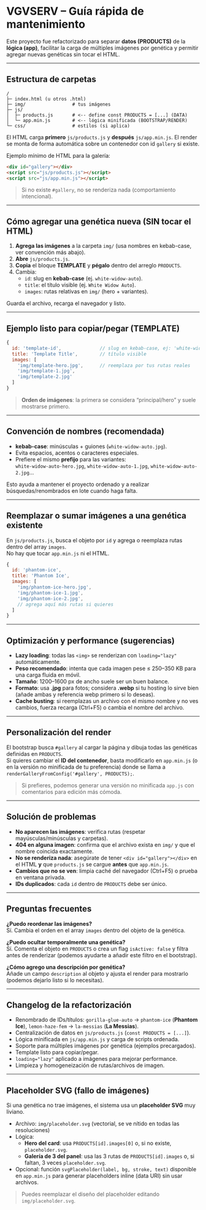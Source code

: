 # VGVSERV – Guía rápida de mantenimiento

Este proyecto fue refactorizado para separar **datos (PRODUCTS)** de la **lógica (app)**, facilitar la carga de múltiples imágenes por genética y permitir agregar nuevas genéticas sin tocar el HTML.

---

## Estructura de carpetas

```
/
├─ index.html (u otros .html)
├─ img/                 # tus imágenes
├─ js/
│  ├─ products.js       # <-- define const PRODUCTS = [...] (DATA)
│  └─ app.min.js        # <-- lógica minificada (BOOTSTRAP/RENDER)
└─ css/                 # estilos (si aplica)
```

El HTML carga **primero** `js/products.js` y **después** `js/app.min.js`. El render se monta de forma automática sobre un contenedor con id `gallery` si existe.

Ejemplo mínimo de HTML para la galería:
```html
<div id="gallery"></div>
<script src="js/products.js"></script>
<script src="js/app.min.js"></script>
```

> Si no existe `#gallery`, no se renderiza nada (comportamiento intencional).

---

## Cómo agregar una genética nueva (SIN tocar el HTML)

1. **Agrega las imágenes** a la carpeta `img/` (usa nombres en kebab-case, ver convención más abajo).
2. **Abre** `js/products.js`.
3. **Copia** el bloque **TEMPLATE** y **pégalo** dentro del arreglo `PRODUCTS`.
4. Cambia:
   - `id`: slug en **kebab-case** (ej. `white-widow-auto`).
   - `title`: el título visible (ej. `White Widow Auto`).
   - `images`: rutas relativas en `img/` (hero + variantes).

Guarda el archivo, recarga el navegador y listo.

---

## Ejemplo listo para copiar/pegar (TEMPLATE)

```js
{
  id: 'template-id',              // slug en kebab-case, ej: 'white-widow-auto'
  title: 'Template Title',        // título visible
  images: [
    'img/template-hero.jpg',      // reemplaza por tus rutas reales
    'img/template-1.jpg',
    'img/template-2.jpg'
  ]
}
```

> **Orden de imágenes**: la primera se considera “principal/hero” y suele mostrarse primero.

---

## Convención de nombres (recomendada)

- **kebab-case**: minúsculas + guiones (`white-widow-auto.jpg`).
- Evita espacios, acentos o caracteres especiales.
- Prefiere el mismo **prefijo** para las variantes:  
  `white-widow-auto-hero.jpg`, `white-widow-auto-1.jpg`, `white-widow-auto-2.jpg`…

Esto ayuda a mantener el proyecto ordenado y a realizar búsquedas/renombrados en lote cuando haga falta.

---

## Reemplazar o sumar imágenes a una genética existente

En `js/products.js`, busca el objeto por `id` y agrega o reemplaza rutas dentro del array `images`.  
No hay que tocar `app.min.js` ni el HTML.

```js
{
  id: 'phantom-ice',
  title: 'Phantom Ice',
  images: [
    'img/phantom-ice-hero.jpg',
    'img/phantom-ice-1.jpg',
    'img/phantom-ice-2.jpg',
    // agrega aquí más rutas si quieres
  ]
}
```

---

## Optimización y performance (sugerencias)

- **Lazy loading**: todas las `<img>` se renderizan con `loading="lazy"` automáticamente.
- **Peso recomendado**: intenta que cada imagen pese ≤ 250–350 KB para una carga fluida en móvil.
- **Tamaño**: 1200–1600 px de ancho suele ser un buen balance.
- **Formato**: usa **.jpg** para fotos; considera **.webp** si tu hosting lo sirve bien (añade ambas y referencia webp primero si lo deseas).
- **Cache busting**: si reemplazas un archivo con el mismo nombre y no ves cambios, fuerza recarga (Ctrl+F5) o cambia el nombre del archivo.

---

## Personalización del render

El bootstrap busca `#gallery` al cargar la página y dibuja todas las genéticas definidas en `PRODUCTS`.  
Si quieres cambiar el **ID del contenedor**, basta modificarlo en `app.min.js` (o en la versión no minificada de tu preferencia) donde se llama a `renderGalleryFromConfig('#gallery', PRODUCTS);`.

> Si prefieres, podemos generar una versión no minificada `app.js` con comentarios para edición más cómoda.

---

## Solución de problemas

- **No aparecen las imágenes**: verifica rutas (respetar mayúsculas/minúsculas y carpetas).  
- **404 en alguna imagen**: confirma que el archivo exista en `img/` y que el nombre coincida exactamente.
- **No se renderiza nada**: asegúrate de tener `<div id="gallery"></div>` en el HTML **y** que `products.js` se cargue **antes** que `app.min.js`.
- **Cambios que no se ven**: limpia caché del navegador (Ctrl+F5) o prueba en ventana privada.
- **IDs duplicados**: cada `id` dentro de `PRODUCTS` debe ser único.

---

## Preguntas frecuentes

**¿Puedo reordenar las imágenes?**  
Sí. Cambia el orden en el array `images` dentro del objeto de la genética.

**¿Puedo ocultar temporalmente una genética?**  
Sí. Comenta el objeto en `PRODUCTS` o crea un flag `isActive: false` y filtra antes de renderizar (podemos ayudarte a añadir este filtro en el bootstrap).

**¿Cómo agrego una descripción por genética?**  
Añade un campo `description` al objeto y ajusta el render para mostrarlo (podemos dejarlo listo si lo necesitas).

---

## Changelog de la refactorización

- Renombrado de IDs/títulos: `gorilla-glue-auto` → `phantom-ice` (**Phantom Ice**), `lemon-haze-fem` → `la-messias` (**La Messias**).
- Centralización de datos en `js/products.js` (`const PRODUCTS = [...]`).
- Lógica minificada en `js/app.min.js` y carga de scripts ordenada.
- Soporte para múltiples imágenes por genética (ejemplos precargados).
- Template listo para copiar/pegar.
- `loading="lazy"` aplicado a imágenes para mejorar performance.
- Limpieza y homogeneización de rutas/archivos de imagen.

---

## Placeholder SVG (fallo de imágenes)

Si una genética no trae imágenes, el sistema usa un **placeholder SVG** muy liviano.

- Archivo: `img/placeholder.svg` (vectorial, se ve nítido en todas las resoluciones)
- Lógica:
  - **Hero del card**: usa `PRODUCTS[id].images[0]` o, si no existe, `placeholder.svg`.
  - **Galería de 3 del panel**: usa las 3 rutas de `PRODUCTS[id].images` o, si faltan, 3 veces `placeholder.svg`.
- Opcional: función `svgPlaceholder(label, bg, stroke, text)` disponible en `app.min.js` para generar placeholders inline (data URI) sin usar archivos.

> Puedes reemplazar el diseño del placeholder editando `img/placeholder.svg`.
